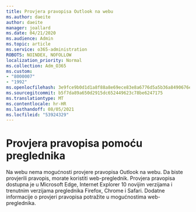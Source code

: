 ```yaml
---
title: Provjera pravopisa Outlook na webu
ms.author: daeite
author: daeite
manager: joallard
ms.date: 04/21/2020
ms.audience: Admin
ms.topic: article
ms.service: o365-administration
ROBOTS: NOINDEX, NOFOLLOW
localization_priority: Normal
ms.collection: Adm_O365
ms.custom:
- "8000007"
- "1992"
ms.openlocfilehash: 3e9fce9b0d1d1a8f88a8e69ece83e8a6776d5a5b36a8490676e274b23741052f
ms.sourcegitcommit: b5f7da89a650d2915dc652449623c78be6247175
ms.translationtype: MT
ms.contentlocale: hr-HR
ms.lasthandoff: 08/05/2021
ms.locfileid: "53924329"
---
```

# <a name="use-your-browser-to-check-spelling"></a>Provjera pravopisa pomoću preglednika

Na webu nema mogućnosti provjere pravopisa Outlook na webu. Da biste provjerili pravopis, morate koristiti web-preglednik. Provjera pravopisa dostupna je u Microsoft Edge, Internet Explorer 10 novijim verzijama i trenutnim verzijama preglednika Firefox, Chrome i Safari. Dodatne informacije o provjeri pravopisa potražite u mogućnostima web-preglednika.